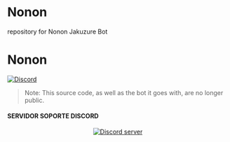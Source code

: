 # Nonon
 repository for Nonon Jakuzure Bot
# Nonon
[![Discord](https://discordapp.com/api/guilds/333039959500128256/embed.png)](https://discord.gg/pXDNMAE)
> Note: This source code, as well as the bot it goes with, are no longer public.
#### SERVIDOR SOPORTE DISCORD
<p align="center">
  <a href="https://discord.gg/pXDNMAE"><img src="https://discordapp.com/api/guilds/333039959500128256/widget.png?style=banner2" alt="Discord server"></a>
</p>
